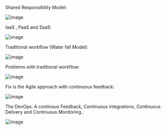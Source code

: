 Shared Responsibility Model:

![image](https://github.com/user-attachments/assets/9f753166-7dd8-42a5-9b32-a7d9544b7124)

IaaS , PaaS and SaaS:

![image](https://github.com/user-attachments/assets/027902de-085d-41a4-9551-92a53f58da44)

Traditional workflow (Water fall Model):

![image](https://github.com/user-attachments/assets/3044c0e6-11a2-4db0-af69-cfba5c6c991d)

Problems with traditional workflow:

![image](https://github.com/user-attachments/assets/f954abee-0a33-47de-b34a-853889b46d05)

Fix is the Agile approach with continuous feedback:

![image](https://github.com/user-attachments/assets/fdcee13a-474a-4383-acdb-afb48a1b39dd)

The DevOps: A continous Feedback, Continuous integrations, Continuous Delivery and Continuous Monitoring..

![image](https://github.com/user-attachments/assets/4f8b7471-9eac-4f9d-8c5e-60623e6bfe76)



